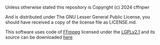 Unless otherwise stated this repository is
Copyright (c) 2024 cffnpwr 

And is distributed under The GNU Lesser General Public License, you should have received a copy of the license file as LICENSE.md.

This software uses code of <a href=http://ffmpeg.org>FFmpeg</a> licensed under the <a href=http://www.gnu.org/licenses/old-licenses/lgpl-2.1.html>LGPLv2.1</a> and its source can be downloaded <a href=https://github.com/cffnpwr/ffprobe-wasm>here</a>